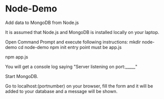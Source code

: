 # Node-Demo
Add data to MongoDB from Node.js 

It is assumed that Node.js and MongoDB is installed locally on your laptop.

Open Command Prompt and execute following instructions:
mkdir node-demo
cd node-demo
npm init 
entry point must be app.js 

npm app.js

You will get a console log saying "Server listening on port:_____"

Start MongoDB.

Go to localhost:(portnumber) on your browser, fill the form and it will be added to your database and a message will be shown. 
